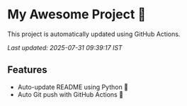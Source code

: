 # My Awesome Project 🚀

This project is automatically updated using GitHub Actions.

_Last updated: 2025-07-31 09:39:17 IST_

## Features
- Auto-update README using Python 🐍
- Auto Git push with GitHub Actions 🤖
